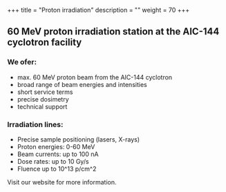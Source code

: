 

+++ title = "Proton irradiation" description = "" weight = 70 +++

## 60 MeV proton irradiation station at the AIC-144 cyclotron facility

### We ofer:

- max. 60 MeV proton beam from the AIC-144 cyclotron
- broad range of beam energies and intensities
- short service terms
- precise dosimetry
- technical support

### Irradiation lines:
- Precise sample positioning (lasers, X-rays)
- Proton energies: 0-60 MeV
- Beam currents: up to 100 nA
- Dose rates: up to 10 Gy/s
- Fluence up to 10^13 p/cm^2

Visit our website for more information.